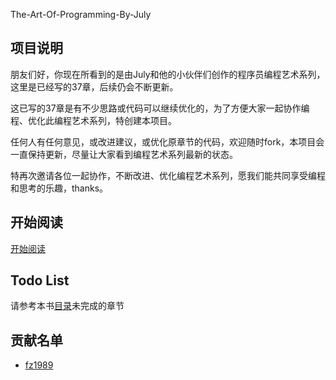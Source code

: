 The-Art-Of-Programming-By-July

## 项目说明

 朋友们好，你现在所看到的是由July和他的小伙伴们创作的程序员编程艺术系列，这里是已经写的37章，后续仍会不断更新。

 这已写的37章是有不少思路或代码可以继续优化的，为了方便大家一起协作编程、优化此编程艺术系列，特创建本项目。

 任何人有任何意见，或改进建议，或优化原章节的代码，欢迎随时fork，本项目会一直保持更新，尽量让大家看到编程艺术系列最新的状态。
 
 特再次邀请各位一起协作，不断改进、优化编程艺术系列，愿我们能共同享受编程和思考的乐趣，thanks。



## 开始阅读

 [开始阅读](<https://github.com/nateriver520/The-Art-Of-Programming-By-July/blob/master/ebook/preface.md>)


## Todo List

 请参考本书[目录](<https://github.com/nateriver520/The-Art-Of-Programming-By-July/blob/master/ebook/preface.md>)未完成的章节


## 贡献名单
 * [fz1989](https://github.com/fz1989)





